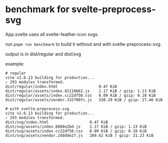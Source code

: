 # benchmark for svelte-preprocess-svg

App.svelte uses all svelte-feather-icon svgs.

run `pnpm run benchmark` to build it without and with svelte-preprocess-svg.

output is in dist/regular and dist/svg

example:

```shell
# regular
vite v2.6.13 building for production...
✓ 293 modules transformed.
dist/regular/index.html                  0.47 KiB
dist/regular/assets/index.82118662.js    2.17 KiB / gzip: 1.13 KiB
dist/regular/assets/index.cc22df50.css   0.09 KiB / gzip: 0.10 KiB
dist/regular/assets/vendor.332709fc.js   320.29 KiB / gzip: 27.46 KiB

# with svelte-preprocess-svg
vite v2.6.13 building for production...
✓ 293 modules transformed.
dist/svg/index.html                  0.47 KiB
dist/svg/assets/index.6868e2bd.js    2.17 KiB / gzip: 1.13 KiB
dist/svg/assets/index.cc22df50.css   0.09 KiB / gzip: 0.10 KiB
dist/svg/assets/vendor.2dddde27.js   289.62 KiB / gzip: 21.23 KiB
```
